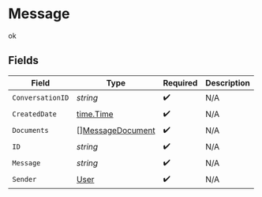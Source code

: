 # Message

ok


## Fields

| Field                                                       | Type                                                        | Required                                                    | Description                                                 |
| ----------------------------------------------------------- | ----------------------------------------------------------- | ----------------------------------------------------------- | ----------------------------------------------------------- |
| `ConversationID`                                            | *string*                                                    | :heavy_check_mark:                                          | N/A                                                         |
| `CreatedDate`                                               | [time.Time](https://pkg.go.dev/time#Time)                   | :heavy_check_mark:                                          | N/A                                                         |
| `Documents`                                                 | [][MessageDocument](../../models/shared/messagedocument.md) | :heavy_check_mark:                                          | N/A                                                         |
| `ID`                                                        | *string*                                                    | :heavy_check_mark:                                          | N/A                                                         |
| `Message`                                                   | *string*                                                    | :heavy_check_mark:                                          | N/A                                                         |
| `Sender`                                                    | [User](../../models/shared/user.md)                         | :heavy_check_mark:                                          | N/A                                                         |